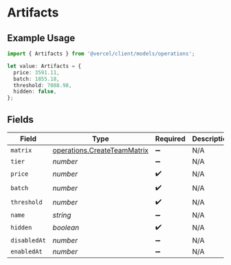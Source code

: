 # Artifacts

## Example Usage

```typescript
import { Artifacts } from '@vercel/client/models/operations';

let value: Artifacts = {
  price: 3591.11,
  batch: 1855.18,
  threshold: 7088.98,
  hidden: false,
};
```

## Fields

| Field        | Type                                                                       | Required           | Description |
| ------------ | -------------------------------------------------------------------------- | ------------------ | ----------- |
| `matrix`     | [operations.CreateTeamMatrix](../../models/operations/createteammatrix.md) | :heavy_minus_sign: | N/A         |
| `tier`       | _number_                                                                   | :heavy_minus_sign: | N/A         |
| `price`      | _number_                                                                   | :heavy_check_mark: | N/A         |
| `batch`      | _number_                                                                   | :heavy_check_mark: | N/A         |
| `threshold`  | _number_                                                                   | :heavy_check_mark: | N/A         |
| `name`       | _string_                                                                   | :heavy_minus_sign: | N/A         |
| `hidden`     | _boolean_                                                                  | :heavy_check_mark: | N/A         |
| `disabledAt` | _number_                                                                   | :heavy_minus_sign: | N/A         |
| `enabledAt`  | _number_                                                                   | :heavy_minus_sign: | N/A         |
